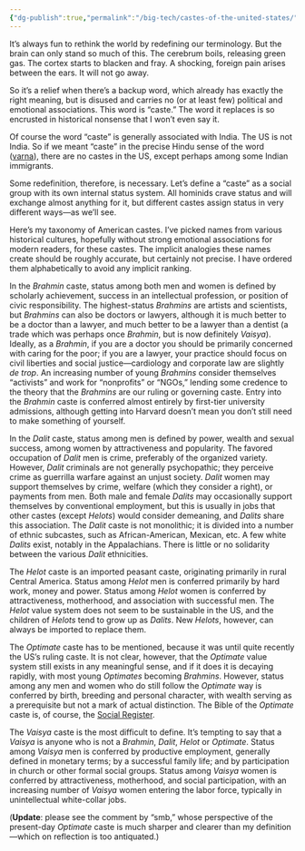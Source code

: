 ```yaml
---
{"dg-publish":true,"permalink":"/big-tech/castes-of-the-united-states/","tags":["Yarvin"],"noteIcon":""}
---
```



It’s always fun to rethink the world by redefining our terminology. But the brain can only stand so much of this. The cerebrum boils, releasing green gas. The cortex starts to blacken and fray. A shocking, foreign pain arises between the ears. It will not go away.

So it’s a relief when there’s a backup word, which already has exactly the right meaning, but is disused and carries no (or at least few) political and emotional associations. This word is “caste.” The word it replaces is so encrusted in historical nonsense that I won’t even say it.

Of course the word “caste” is generally associated with India. The US is not India. So if we meant “caste” in the precise Hindu sense of the word ([varna](https://en.wikipedia.org/wiki/Varnas)), there are no castes in the US, except perhaps among some Indian immigrants.

Some redefinition, therefore, is necessary. Let’s define a “caste” as a social group with its own internal status system. All hominids crave status and will exchange almost anything for it, but different castes assign status in very different ways—as we’ll see.

Here’s my taxonomy of American castes. I’ve picked names from various historical cultures, hopefully without strong emotional associations for modern readers, for these castes. The implicit analogies these names create should be roughly accurate, but certainly not precise. I have ordered them alphabetically to avoid any implicit ranking.

In the _Brahmin_ caste, status among both men and women is defined by scholarly achievement, success in an intellectual profession, or position of civic responsibility. The highest-status _Brahmins_ are artists and scientists, but _Brahmins_ can also be doctors or lawyers, although it is much better to be a doctor than a lawyer, and much better to be a lawyer than a dentist (a trade which was perhaps once _Brahmin_, but is now definitely _Vaisya_). Ideally, as a _Brahmin_, if you are a doctor you should be primarily concerned with caring for the poor; if you are a lawyer, your practice should focus on civil liberties and social justice—cardiology and corporate law are slightly _de trop_. An increasing number of young _Brahmins_ consider themselves “activists” and work for “nonprofits” or “NGOs,” lending some credence to the theory that the _Brahmins_ are our ruling or governing caste. Entry into the _Brahmin_ caste is conferred almost entirely by first-tier university admissions, although getting into Harvard doesn’t mean you don’t still need to make something of yourself.

In the _Dalit_ caste, status among men is defined by power, wealth and sexual success, among women by attractiveness and popularity. The favored occupation of _Dalit_ men is crime, preferably of the organized variety. However, _Dalit_ criminals are not generally psychopathic; they perceive crime as guerrilla warfare against an unjust society. _Dalit_ women may support themselves by crime, welfare (which they consider a right), or payments from men. Both male and female _Dalits_ may occasionally support themselves by conventional employment, but this is usually in jobs that other castes (except _Helots_) would consider demeaning, and _Dalits_ share this association. The _Dalit_ caste is not monolithic; it is divided into a number of ethnic subcastes, such as African-American, Mexican, etc. A few white _Dalits_ exist, notably in the Appalachians. There is little or no solidarity between the various _Dalit_ ethnicities.

The _Helot_ caste is an imported peasant caste, originating primarily in rural Central America. Status among _Helot_ men is conferred primarily by hard work, money and power. Status among _Helot_ women is conferred by attractiveness, motherhood, and association with successful men. The _Helot_ value system does not seem to be sustainable in the US, and the children of _Helots_ tend to grow up as _Dalits_. New _Helots_, however, can always be imported to replace them.

The _Optimate_ caste has to be mentioned, because it was until quite recently the US’s ruling caste. It is not clear, however, that the _Optimate_ value system still exists in any meaningful sense, and if it does it is decaying rapidly, with most young _Optimates_ becoming _Brahmins_. However, status among any men and women who do still follow the _Optimate_ way is conferred by birth, breeding and personal character, with wealth serving as a prerequisite but not a mark of actual distinction. The Bible of the _Optimate_ caste is, of course, the [Social Register](https://en.wikipedia.org/wiki/Social_register).

The _Vaisya_ caste is the most difficult to define. It’s tempting to say that a _Vaisya_ is anyone who is not a _Brahmin_, _Dalit_, _Helot_ or _Optimate_. Status among _Vaisya_ men is conferred by productive employment, generally defined in monetary terms; by a successful family life; and by participation in church or other formal social groups. Status among _Vaisya_ women is conferred by attractiveness, motherhood, and social participation, with an increasing number of _Vaisya_ women entering the labor force, typically in unintellectual white-collar jobs.

(**Update**: please see the comment by “smb,” whose perspective of the present-day _Optimate_ caste is much sharper and clearer than my definition—which on reflection is too antiquated.)


